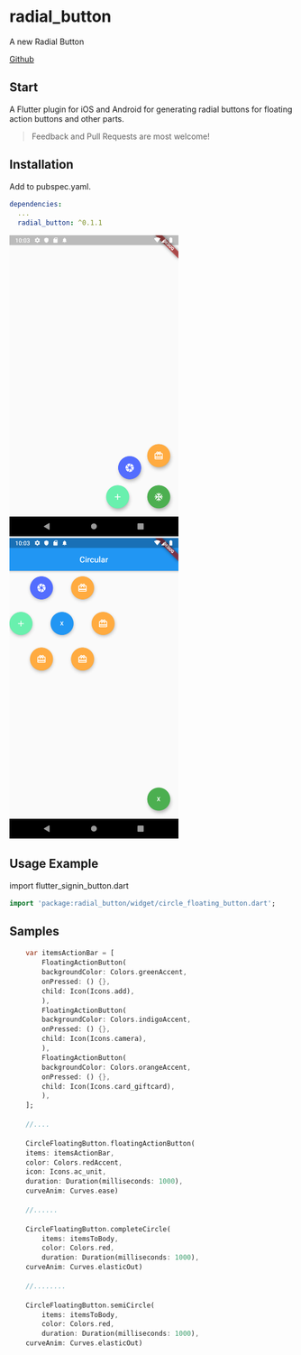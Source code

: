 # radial_button

A new Radial Button 


[Github](https://github.com/Bwolfs2/radial_button)

## Start

A Flutter plugin for iOS and Android for generating radial buttons for floating action buttons and other parts.

> Feedback and Pull Requests are most welcome!

## Installation

Add to pubspec.yaml.

```yaml
dependencies:
  ...
  radial_button: ^0.1.1
```

<img src="https://github.com/Bwolfs2/radial_button/raw/master/assets/1562709801.png" width="300">

<img src="https://github.com/Bwolfs2/radial_button/raw/master/assets/1562709828.png" width="300">


## Usage Example

import flutter_signin_button.dart

```dart
import 'package:radial_button/widget/circle_floating_button.dart';
```

## Samples

```dart
    var itemsActionBar = [
        FloatingActionButton(
        backgroundColor: Colors.greenAccent,
        onPressed: () {},
        child: Icon(Icons.add),
        ),
        FloatingActionButton(
        backgroundColor: Colors.indigoAccent,
        onPressed: () {},
        child: Icon(Icons.camera),
        ),
        FloatingActionButton(
        backgroundColor: Colors.orangeAccent,
        onPressed: () {},
        child: Icon(Icons.card_giftcard),
        ),
    ];
    
    //....

    CircleFloatingButton.floatingActionButton(
    items: itemsActionBar,
    color: Colors.redAccent,
    icon: Icons.ac_unit,
    duration: Duration(milliseconds: 1000),
    curveAnim: Curves.ease)

    //......

    CircleFloatingButton.completeCircle(
        items: itemsToBody,
        color: Colors.red,
        duration: Duration(milliseconds: 1000),
    curveAnim: Curves.elasticOut)

    //........

    CircleFloatingButton.semiCircle(
        items: itemsToBody,
        color: Colors.red,
        duration: Duration(milliseconds: 1000),
    curveAnim: Curves.elasticOut)
```